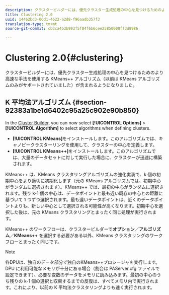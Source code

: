 ```yaml
---
description: クラスタービルダーには、優先クラスター生成処理の中心を見つけるためのより高速な手法を使用する KMeans++ アルゴリズム（以前は KMeans アルゴリズムのみがサポートされていました）が含まれるようになりました。
title: Clustering 2.0
uuid: 14462bd3-06d1-4622-a2d8-f96aadb357f3
translation-type: tm+mt
source-git-commit: cb3ca4b3b993f5f04f6b6cee25850600ff3d8986

---
```



# Clustering 2.0{#clustering}

クラスタービルダーには、優先クラスター生成処理の中心を見つけるためのより高速な手法を使用する KMeans++ アルゴリズム（以前は KMeans アルゴリズムのみがサポートされていました）が含まれるようになりました。

## K 平均法アルゴリズム {#section-92383a1be1d6402c95a25c902e90b850}

In the [Cluster Builder](https://docs.adobe.com/help/en/data-workbench/using/client/analysis-visualizations/visitor-cluster/c-visitor-cluster.html), you can now select **[!UICONTROL Options]** > **[!UICONTROL Algorithm]** to select algorithms when defining clusters.

* **[!UICONTROL KMeans]**&#x200B;をインストールします。このアルゴリズムでは、キャノピークラスターリングを使用して、クラスターの中心を定義します。
* **[!UICONTROL KMeans++]**&#x200B;をインストールします。このアルゴリズムでは、大量のデータセットに対して実行した場合に、クラスターが迅速に構築されます。

<!-- <a id="section_8193A6D60C5540BB985085BE670B4544"></a> -->

KMeans++ は、KMeans クラスタリングアルゴリズムの強化実装で、k 個の初期中心をより適切に初期化します（元の KMeans アルゴリズムでは、初期中心がランダムに選択されます）。KMeans++ では、最初の中心がランダムに選択されます。残り k-1 個の中心は、データポイントと最も近い既存の中心との距離に基づいて 1 つずつ選択されます。最も遠いデータポイントは、近くのデータポイントよりも、新しい中心として選択される可能性が高くなります。初期中心を選択した後は、元の KMeans クラスタリングとまったく同じ処理が実行されます。

KMeans++ のワークフローは、クラスタービルダーで&#x200B;**オプション**／**アルゴリズム**／**KMeans++** を選択する必要がある以外、KMeans クラスタリングのワークフローとまったく同じです。

>[!NOTE]
>
>各DPUは、独自のデータ部分で独自のKMeans++プロシージャを実行します。 DPU に利用可能なメモリが十分にある場合（割合は PAServer.cfg ファイルで設定できます）、必要な変数のデータをメモリに読み込みます。最初の中心のうち残りの k-1 個の選択と収束するまでの反復は、すべてメモリ内で実行されます。これにより、以前の K 平均法クラスタリングよりも速く実行されます。

